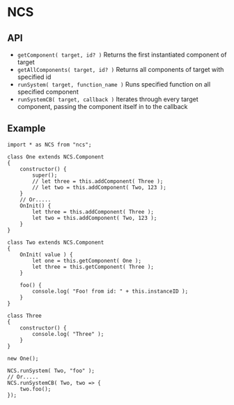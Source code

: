 # NCS

## API
* `getComponent( target, id? )` Returns the first instantiated component of target
* `getAllComponents( target, id? )` Returns all components of target with specified id
* `runSystem( target, function_name )` Runs specified function on all specified component
* `runSystemCB( target, callback )` Iterates through every target component, passing  the component itself in to the callback 

## Example

```
import * as NCS from "ncs";

class One extends NCS.Component
{
    constructor() {
        super();
        // let three = this.addComponent( Three );
        // let two = this.addComponent( Two, 123 );
    }
    // Or.....
    OnInit() {
        let three = this.addComponent( Three );
        let two = this.addComponent( Two, 123 );
    }
}

class Two extends NCS.Component
{
    OnInit( value ) {
        let one = this.getComponent( One );
        let three = this.getComponent( Three );
    }

    foo() {
        console.log( "Foo! from id: " + this.instanceID );
    }
}

class Three 
{
    constructor() {
        console.log( "Three" );
    }
}

new One();

NCS.runSystem( Two, "foo" );
// Or.....
NCS.runSystemCB( Two, two => {
    two.foo();
});
```